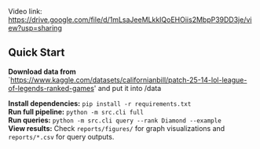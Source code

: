 Video link: https://drive.google.com/file/d/1mLsaJeeMLkkIQoEHOiis2MbpP39DD3je/view?usp=sharing
## Quick Start
**Download data from** `https://www.kaggle.com/datasets/californianbill/patch-25-14-lol-league-of-legends-ranked-games' and put it into /data

**Install dependencies:** `pip install -r requirements.txt`  
**Run full pipeline:** `python -m src.cli full`  
**Run queries:** `python -m src.cli query --rank Diamond --example`  
**View results:** Check `reports/figures/` for graph visualizations and `reports/*.csv` for query outputs.
